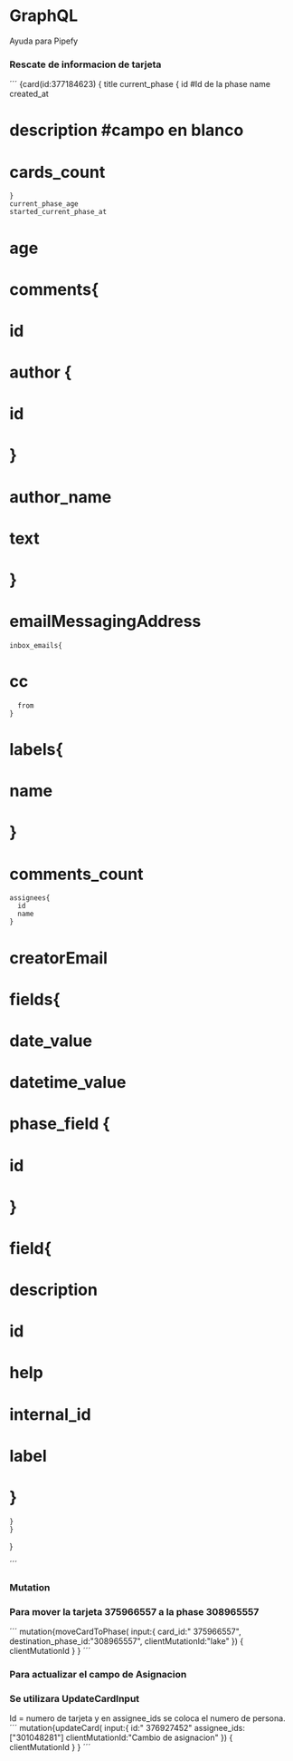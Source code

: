 # GraphQL
Ayuda para Pipefy


### Rescate de informacion de tarjeta
´´´
{card(id:377184623)
  {
    title
    current_phase {
      id #Id de la phase
      name
      created_at
#      description #campo en blanco
#      cards_count
    }
    current_phase_age
    started_current_phase_at
#    age
#    comments{
#      id
#      author {
#        id
#      }
#      author_name
#      text
#    }
#    emailMessagingAddress
    inbox_emails{
#      cc
      from
    }
#    labels{
#      name
#    }
#    comments_count
    assignees{
      id
      name
    }
#    creatorEmail
#    fields{
#      date_value
#      datetime_value
#      phase_field {
#        id
#      }
#      field{
#        description
#        id
#        help
#        internal_id
#        label        
#      }
    }
    }
}


´´´
### Mutation

### Para mover la tarjeta 375966557 a la phase 308965557
´´´
mutation{moveCardToPhase(
  input:{
    card_id:" 375966557",
    destination_phase_id:"308965557",
    clientMutationId:"lake"
  }) {
  clientMutationId
}
  }
´´´
### Para actualizar el campo de Asignacion
### Se utilizara UpdateCardInput
Id = numero de tarjeta y en assignee_ids se coloca el numero de persona.
´´´
mutation{updateCard(
  input:{
    id:" 376927452"
    assignee_ids:["301048281"]
    clientMutationId:"Cambio de asignacion"
  }) {
  clientMutationId
}
  }
´´´
